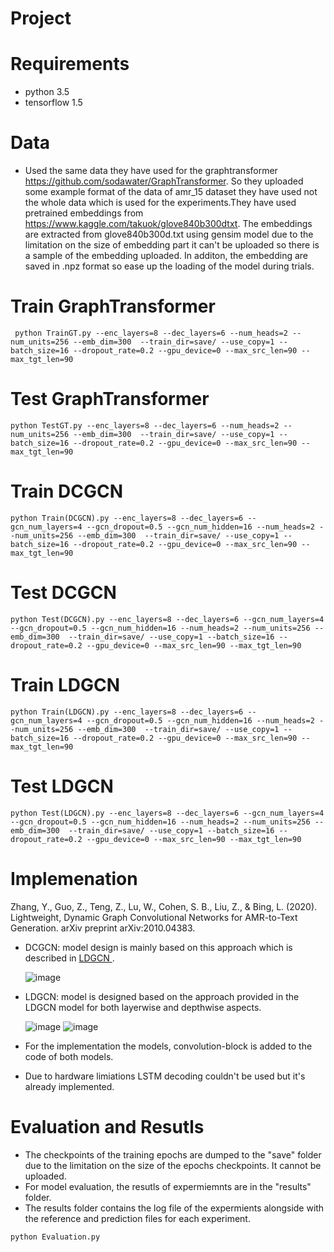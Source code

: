 # Project

# Requirements
  * python 3.5
  * tensorflow 1.5
  
  
# Data
* Used the same data they have used for the graphtransformer https://github.com/sodawater/GraphTransformer. So they uploaded some example format of the data of amr_15 dataset they have used not the whole data which is used for the experiments.They have used pretrained embeddings from  https://www.kaggle.com/takuok/glove840b300dtxt. The embeddings are extracted from glove840b300d.txt using gensim model due to the limitation on the size of embedding part it can't be uploaded so there is a sample of the embedding uploaded. In additon, the embedding are saved in .npz format so ease up the loading of the model during trials.
# Train GraphTransformer
```
 python TrainGT.py --enc_layers=8 --dec_layers=6 --num_heads=2 --num_units=256 --emb_dim=300  --train_dir=save/ --use_copy=1 --batch_size=16 --dropout_rate=0.2 --gpu_device=0 --max_src_len=90 --max_tgt_len=90
 ```
# Test GraphTransformer
```
python TestGT.py --enc_layers=8 --dec_layers=6 --num_heads=2 --num_units=256 --emb_dim=300  --train_dir=save/ --use_copy=1 --batch_size=16 --dropout_rate=0.2 --gpu_device=0 --max_src_len=90 --max_tgt_len=90
```
# Train DCGCN
```
python Train(DCGCN).py --enc_layers=8 --dec_layers=6 --gcn_num_layers=4 --gcn_dropout=0.5 --gcn_num_hidden=16 --num_heads=2 --num_units=256 --emb_dim=300  --train_dir=save/ --use_copy=1 --batch_size=16 --dropout_rate=0.2 --gpu_device=0 --max_src_len=90 --max_tgt_len=90
```
# Test DCGCN
```
python Test(DCGCN).py --enc_layers=8 --dec_layers=6 --gcn_num_layers=4 --gcn_dropout=0.5 --gcn_num_hidden=16 --num_heads=2 --num_units=256 --emb_dim=300  --train_dir=save/ --use_copy=1 --batch_size=16 --dropout_rate=0.2 --gpu_device=0 --max_src_len=90 --max_tgt_len=90
```
# Train LDGCN
```
python Train(LDGCN).py --enc_layers=8 --dec_layers=6 --gcn_num_layers=4 --gcn_dropout=0.5 --gcn_num_hidden=16 --num_heads=2 --num_units=256 --emb_dim=300  --train_dir=save/ --use_copy=1 --batch_size=16 --dropout_rate=0.2 --gpu_device=0 --max_src_len=90 --max_tgt_len=90
```
# Test LDGCN
```
python Test(LDGCN).py --enc_layers=8 --dec_layers=6 --gcn_num_layers=4 --gcn_dropout=0.5 --gcn_num_hidden=16 --num_heads=2 --num_units=256 --emb_dim=300  --train_dir=save/ --use_copy=1 --batch_size=16 --dropout_rate=0.2 --gpu_device=0 --max_src_len=90 --max_tgt_len=90
```
# Implemenation

Zhang, Y., Guo, Z., Teng, Z., Lu, W., Cohen, S. B., Liu, Z., & Bing, L. (2020). Lightweight, Dynamic Graph Convolutional Networks for AMR-to-Text Generation. arXiv preprint arXiv:2010.04383.

* DCGCN: model design is mainly based on this approach which is described in <a href="https://github.com/yanzhangnlp/LDGCNs"> LDGCN </a> .

     ![image](https://user-images.githubusercontent.com/77679146/114119100-04640400-98b8-11eb-8312-df203d463d81.png)

* LDGCN: model is designed based on the approach provided in the LDGCN model for both layerwise and depthwise aspects.

     ![image](https://user-images.githubusercontent.com/77679146/114119206-34aba280-98b8-11eb-9b41-3e2a39a56901.png)
     ![image](https://user-images.githubusercontent.com/77679146/114119220-3bd2b080-98b8-11eb-9a4e-5ad98c285112.png)
* For the implementation the models, convolution-block is added to the code of both models.
* Due to hardware limiations LSTM decoding couldn't be used but it's already implemented.

# Evaluation and Resutls
* The checkpoints of the training epochs are dumped to the "save" folder due to the limitation on the size of the epochs checkpoints. It cannot be uploaded.
* For model evaluation, the resutls of expermiemnts are in the "results" folder.
* The results folder contains the log file of the expermients alongside with the reference and prediction files for each experiment.

```
python Evaluation.py
```
